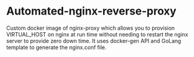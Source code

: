 # Automated-nginx-reverse-proxy
Custom docker image of nginx-proxy which allows you to provision VIRTUAL_HOST on nginx at run time without needing to restart the nginx server to provide zero down time. It uses docker-gen  API and GoLang  template  to generate the nginx.conf file.
